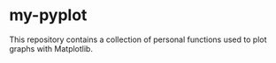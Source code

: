 # my-pyplot
This repository contains a collection of personal functions used to plot graphs with Matplotlib.
